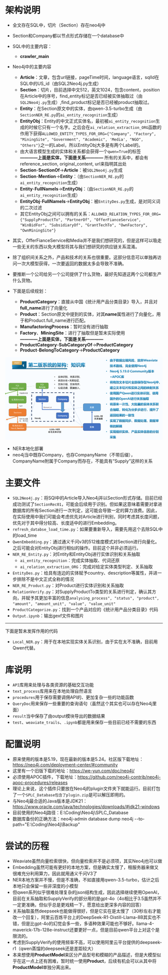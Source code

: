 # 架构说明
+ 全文存在SQL中，切片（Section）存在neo4j中
+ Section和Company都以节点形式存储在一个database中
+ SQL中的主要内容：
    + **crawler_main**
+ Neo4j中的主要内容
    + **Article**：文章，包含url链接，pageTime时间，language语言，sqlId在SQL中的US_id（由SQL2Neo4j.py生成）
    + **Section**：切片，目前选择中文512，英文1024，包含content，position在Article中的序号，find_entity标记是否已经被实体抽取过（由`SQL2Neo4j.py`生成）,find_product标记是否已经被product抽取过。
    + **Entity**：在Section原文中的实体，由qwen-3.5-turbo生成（由`SectionNER_RE.py`的`ai_entity_recognition`生成）
    + **EntityObj**：Entity的中文正式实体名，最初被`ai_entity_recognition`生成的时候它只有一个名字。之后会在`ai_relation_extraction_ORG`函数的作用下获得`ALLOWED_ENTITY_TYPES_FOR_ORG={"Company", "Factory", "MiningSite", "Government", "Academic", 'Media', "NGO", "Others"}`之一的Label，所以EntityObj大多是有两个Label的。
    + 由大语言模型生成的实体和关系都会获得一个`qwen=True`的标签<br>
**————上面是实体，下面是关系————**
    所有的关系中，都会有reference_section, original_content, url来指明其出处
    + **Section**-**SectionOf**->**Article**：被`SQL2Neo4j.py`生成
    + **Section**-**Mention**->**Entity**：（由`SectionNER_RE.py`的`ai_entity_recognition`生成）
    + **Entity**-**FullNameIs**->**EntityObj**：（由`SectionNER_RE.py`的`ai_entity_recognition`生成）
    + **EntityObj**-**FullNameIs**->**EntityObj**：被`EntityDes.py`生成，是对同义词的二次过滤
    + 其它EntityObj之间可以拥有的关系：`ALLOWED_RELATION_TYPES_FOR_ORG={"SupplyProductTo", "PartnerOf", "OfferFianceService", "WinBidFor", "SubsidiaryOf", "GrantTechTo", "OwnFactory", "OwnMiningSite"}`

+ 其实，OfferFianceService和Media并不是我们想研究的，但是这样可以吸走一些无关的东西以免大模型将其与我们想研究的供应链关系混淆。
+ 除了组织间关系之外，产品和技术的关系也很重要。这部分信息可以单独再访问一次大模型获得，一次要返回的数据太多会导致不准确。
+ 要推断一个公司给另一个公司提供了什么货物，最好先知道这两个公司都生产什么货物。
+ 下面是后续规划：
    + **ProductCategory**：直接从中国《统计用产品分类目录》导入，并且对**full_name**进行了向量化
    <!-- + **ProductModel**：具体的产品型号，让大模型基于原文生成一个对于产品的描述，然后再通过向量匹配建立与**ProductCategory**之间的关系 -->
    + **Product**：Section原文中提到的实体，对其**name**属性进行了向量化，用于和Product.full_name进行匹配。
    + **ManufactoringProcess**：暂时没有进行抽取
    + **Factory**、**MiningSite**：进行了抽取但是暂未实际使用<br>
**————上面是实体，下面是关系————**
    <!-- + **ProductModel**-**BelongToCategory**->**ProductCategory** -->
    + **ProductCategory**-**SubCategoryOf**->**ProductCategory**
    + **Product**-**BelongToCategory**->**ProductCategory**

![开发架构](img\SPLC_v2.png)
+ NER本地化部署
+ neo4j当中既存Company，也存CompanyName（不带后缀），CompanyName附属于Company而存在，不能具有“Supply”这样的关系

# 主要文件
+ `SQL2Neo4j.py`：将SQl中的Article导入Neo4j并以Section形式存储。目前已经成功测试了`SectionRec01`，可能会后续用于识别。但如果这意味着需要对拿进数据库的所有Section进行一次判定，这可能会导致一定的算力浪费。因此，在实际使用中我们可能会考虑优先对Article进行判别，同时考虑其长度问题，优先对于其中得分较高、长度适中的进行Embedding。
+ `refresh_databse_load_time.py`：如果要重新导入，需要先用这个去除SQL中的load_time
+ `QwenEmbedding.py`：通过通义千问v3的512维度模式对Section进行向量化。之后可能会对EntityObj进行相似的操作。目前这个并非必须运行。
+ `NER_RE_Entity.py`：对Entity和EntityObj进行实体识别和关系抽取
    + `ai_entity_recognition`：完成实体抽取、代词还原
    + `ai_relation_extraction_ORG`：完成对给定实体类型判定、关系抽取
+ `EntityDes.py`：给具有连边的实体赋予country、description等属性，并进一步排除不是中文正式全称的情况
+ `NER_RE_Product.py`：对Product进行实体识别和关系抽取
+ `RelationVerify.py`：对SupplyProductTo类型的关系进行判定，确认其方向，并赋予其更加丰富的信息`analysing_process", "status", "product", "amount", "amount_unit", "value", "value_unit"`
+ `ProductCategorize.py`：找到一个产品对应的《统计用产品分类目录》代码
+ `Output.ipynb`：输出gexf文件和图片 

****
下面是暂未发挥作用的代码
+ `Local_NER.py`：用于在本地实现实体关系识别，由于实在太不准确，目前用Qwen代替。


# 库说明
+ `API`库用来处理与各类资源的基础交互功能
+ `text_process`库用来在本地处理自然语言
+ `procedures`用于保存需要调佣API的、更加复杂一些的功能函数
+ `QueryDoc`用来保存一些重要的查询语句（虽然这个其实也可以存在Neo4j里面）
+ `result`当中保存了由output模块导出的数据结果
+ `test`、`weaviate_trails`、`.ipynb`都是用来保存一些目前已经不需要的东西

# 配置说明
+ 原来使用的版本是5.19，现在最新的版本是5.24。社区版下载地址：https://neo4j.com/deployment-center/#community
+ 这里有一个旧版下载的地址：https://we-yun.com/doc/neo4j/
+ 必须使用APOC插件，下载地址：https://github.com/neo4j-contrib/neo4j-apoc-procedures/releases
+ 理论上来说，这个插件只要放在Neo4j的plugin文件夹下就能运行。目前打包了一个`SPLC_Database包含了plugin.zip`是可以解压即用的。
+ 与Neo4j最合适的Java版本是JDK21：https://www.oracle.com/java/technologies/downloads/#jdk21-windows
+ 目前使用的Neo4j路径：E:\Coding\Neo4j\SPLC_Database
+ 数据库备份的正确方法：neo4j-admin database dump neo4j --to-path="E:\Coding\Neo4j\Backup"

# 尝试的历程
+ Weaviate虽然向量检索很快，但向量检索并不是必须项，其实Neo4j也可以做
+ Embedding虽然可能有更好的本地方案，但是确实太慢了，租服务器来做又很难充分利用算力，因此就用通义千问V3了
+ NER本地方案并不慢，但是不准确，不如直接用qwen-3.5-turbo，估计之后本地只会保留一些非深度的小模型
+ 但qwen系列似乎很难处理复杂的json结构生成，因此选择继续使用OpenAI，目前在关系抽取和SupplyVerify的部分用的是gpt-4o（4o相比于3.5虽然并不一定更准确，但似乎总是更戏精一下，愿意给出更深多内容的回答）
+ 关系抽取虽然deepseek也能做得很好，但是它实在是太慢了（30秒左右才能改一个回复），阿里云百炼平台上的DeepSeek-R1-Distill-Llama-8B其实也不错，但是比gpt-4o的幻觉会多一些，多语种效果可能也不够好。llama-4-maverick-17b-128e-instruct还要更好一点，但是目前qwen平台上对这个是限流的。
+ 考虑到SupplyVerify的使用频率不高，可以使用阿里云平台提供的deepseek-r1（qwen蒸馏的deepseek还是差距较大）
+ 本来想使用**ProductModel**来区分产品型号和模糊的产品描述，但是大模型似乎在这一点上还有困难，暂时统一使用**Product**，后续有机会可以从其中将**ProductModel**单独分离出来。